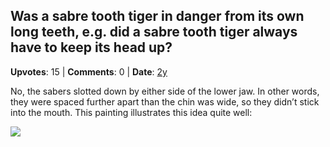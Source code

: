 ## Was a sabre tooth tiger in danger from its own long teeth, e.g. did a sabre tooth tiger always have to keep its head up?
    
**Upvotes**: 15 | **Comments**: 0 | **Date**: [2y](https://www.quora.com/Was-a-sabre-tooth-tiger-in-danger-from-its-own-long-teeth-e-g-did-a-sabre-tooth-tiger-always-have-to-keep-its-head-up/answer/Gary-Meaney)

No, the sabers slotted down by either side of the lower jaw. In other words, they were spaced further apart than the chin was wide, so they didn’t stick into the mouth. This painting illustrates this idea quite well:

![](https://qph.fs.quoracdn.net/main-qimg-c684fe312514a9f8eb3ba9adb1675113-lq)

